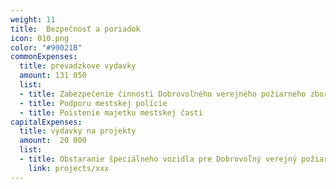```yaml
---
weight: 11
title:  Bezpečnosť a poriadok
icon: 010.png
color: "#99021B"
commonExpenses:
  title: prevadzkove vydavky
  amount: 131 050
  list:
  - title: Zabezpečenie činnosti Dobrovoľného verejného požiarneho zboru 
  - title: Podporu mestskej polície
  - title: Poistenie majetku mestskej časti
capitalExpenses:
  title: vydavky na projekty
  amount:  20 000
  list:
  - title: Obstaranie špeciálneho vozidla pre Dobrovoľný verejný požiarny zbor
    link: projects/xxx
---
```



